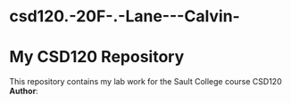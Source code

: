 # csd120.-20F-.-Lane---Calvin-
# My CSD120 Repository
This repository contains my lab work for the Sault College course CSD120
**Author**: <Your Name>
